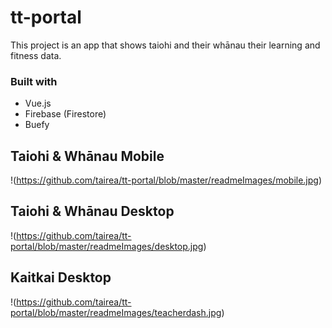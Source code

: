 tt-portal
=========

This project is an app that shows taiohi and their whānau their learning and fitness data.

### Built with
- Vue.js
- Firebase (Firestore)
- Buefy

Taiohi & Whānau Mobile
----------------------
!(https://github.com/tairea/tt-portal/blob/master/readmeImages/mobile.jpg) 


Taiohi & Whānau Desktop
----------------------
!(https://github.com/tairea/tt-portal/blob/master/readmeImages/desktop.jpg) 


Kaitkai Desktop
----------------------
!(https://github.com/tairea/tt-portal/blob/master/readmeImages/teacherdash.jpg) 
